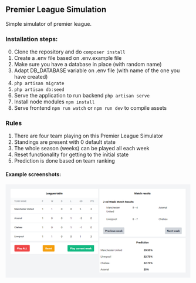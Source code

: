 ## Premier League Simulation

Simple simulator of premier league.

### Installation steps:
0. Clone the repository and do `composer install`
1. Create a .env file based on .env.example file
2. Make sure you have a database in place (with random name)
3. Adapt DB_DATABASE variable on .env file (with name of the one you have created)
4. `php artisan migrate`
5. `php artisan db:seed`
6. Serve the application to run backend `php artisan serve`
7. Install node modules `npm install`
8. Serve frontend `npm run watch` or `npm run dev` to compile assets

### Rules
1. There are four team playing on this Premier League Simulator 
2. Standings are present with 0 default state
3. The whole season (weeks) can be played all each week
4. Reset functionality for getting to the initial state
5. Prediction is done based on team ranking

#### Example screenshots:
![img_1.png](img_1.png)
